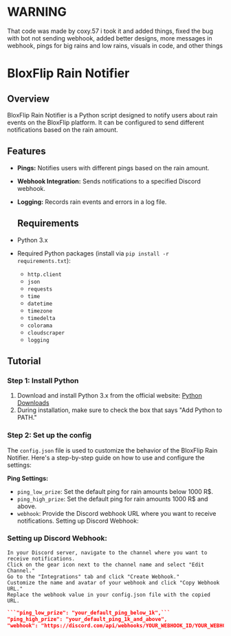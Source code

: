 # WARNING
That code was made by coxy.57 i took it and added things, fixed the bug with bot not sending webhook, added better designs, more messages in webhook, pings for big rains and low rains, visuals in code, and other things

# BloxFlip Rain Notifier

## Overview

BloxFlip Rain Notifier is a Python script designed to notify users about rain events on the BloxFlip platform. It can be configured to send different notifications based on the rain amount.

## Features

- **Pings:** Notifies users with different pings based on the rain amount.
- **Webhook Integration:** Sends notifications to a specified Discord webhook.
- **Logging:** Records rain events and errors in a log file.

   ## Requirements

- Python 3.x
- Required Python packages (install via `pip install -r requirements.txt`):
  - `http.client`
  - `json`
  - `requests`
  - `time`
  - `datetime`
  - `timezone`
  - `timedelta`
  - `colorama`
  - `cloudscraper`
  - `logging`

## Tutorial

### Step 1: Install Python

1. Download and install Python 3.x from the official website: [Python Downloads](https://www.python.org/downloads/)
2. During installation, make sure to check the box that says "Add Python to PATH."

### Step 2: Set up the config

The `config.json` file is used to customize the behavior of the BloxFlip Rain Notifier. Here's a step-by-step guide on how to use and configure the settings:

**Ping Settings:**

   - `ping_low_prize`: Set the default ping for rain amounts below 1000 R$.
   - `ping_high_prize`: Set the default ping for rain amounts 1000 R$ and above.
   - `webhook`: Provide the Discord webhook URL where you want to receive notifications. Setting up Discord Webhook:

### Setting up Discord Webhook:
    In your Discord server, navigate to the channel where you want to receive notifications.
    Click on the gear icon next to the channel name and select "Edit Channel."
    Go to the "Integrations" tab and click "Create Webhook."
    Customize the name and avatar of your webhook and click "Copy Webhook URL."
    Replace the webhook value in your config.json file with the copied URL.

   ```json
   ```"ping_low_prize": "your_default_ping_below_1k",```
   "ping_high_prize": "your_default_ping_1k_and_above",
   "webhook": "https://discord.com/api/webhooks/YOUR_WEBHOOK_ID/YOUR_WEBHOOK_TOKEN",
